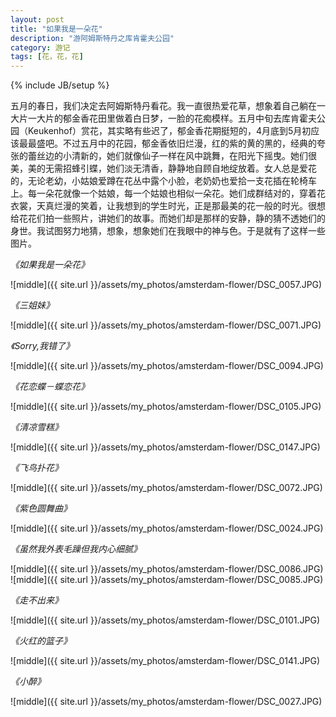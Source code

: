 ```yaml
---
layout: post
title: "如果我是一朵花"
description: "游阿姆斯特丹之库肯霍夫公园"
category: 游记
tags: [花，花，花]
---
```

{% include JB/setup %}

五月的春日，我们决定去阿姆斯特丹看花。我一直很热爱花草，想象着自己躺在一大片一大片的郁金香花田里做着白日梦，一脸的花痴模样。五月中旬去库肯霍夫公园（Keukenhof）赏花，其实略有些迟了，郁金香花期挺短的，4月底到5月初应该最最盛吧。不过五月中的花园，郁金香依旧烂漫，红的紫的黄的黑的，经典的夸张的蕾丝边的小清新的，她们就像仙子一样在风中跳舞，在阳光下摇曳。她们很美，美的无需招蜂引蝶，她们淡无清香，静静地自顾自地绽放着。女人总是爱花的，无论老幼，小姑娘爱蹲在花丛中露个小脸，老奶奶也爱拾一支花插在轮椅车上。每一朵花就像一个姑娘，每一个姑娘也相似一朵花。她们成群结对的，穿着花衣裳，天真烂漫的笑着，让我想到的学生时光，正是那最美的花一般的时光。很想给花花们拍一些照片，讲她们的故事。而她们却是那样的安静，静的猜不透她们的身世。我试图努力地猜，想象，想象她们在我眼中的神与色。于是就有了这样一些图片。

*《如果我是一朵花》*

![middle]({{ site.url }}/assets/my_photos/amsterdam-flower/DSC_0057.JPG)

*《三姐妹》*

![middle]({{ site.url }}/assets/my_photos/amsterdam-flower/DSC_0071.JPG)

*《Sorry,我错了》*

![middle]({{ site.url }}/assets/my_photos/amsterdam-flower/DSC_0094.JPG)

*《花恋蝶－蝶恋花》*

![middle]({{ site.url }}/assets/my_photos/amsterdam-flower/DSC_0105.JPG)

*《清凉雪糕》*

![middle]({{ site.url }}/assets/my_photos/amsterdam-flower/DSC_0147.JPG)

*《飞鸟扑花》*

![middle]({{ site.url }}/assets/my_photos/amsterdam-flower/DSC_0072.JPG)

*《紫色圆舞曲》*

![middle]({{ site.url }}/assets/my_photos/amsterdam-flower/DSC_0024.JPG)

*《虽然我外表毛躁但我内心细腻》*

![middle]({{ site.url }}/assets/my_photos/amsterdam-flower/DSC_0086.JPG)
![middle]({{ site.url }}/assets/my_photos/amsterdam-flower/DSC_0085.JPG)

*《走不出来》*

![middle]({{ site.url }}/assets/my_photos/amsterdam-flower/DSC_0101.JPG)

*《火红的篮子》*

![middle]({{ site.url }}/assets/my_photos/amsterdam-flower/DSC_0141.JPG)

*《小醉》*

![middle]({{ site.url }}/assets/my_photos/amsterdam-flower/DSC_0027.JPG)

